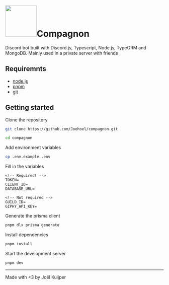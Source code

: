 <h1><img src="https://cdn.discordapp.com/avatars/568087167637651458/6fa2c24fd871f2c2b18b8794fa9a646f.webp" height="100px"/>Compagnon</h1>

Discord bot built with Discord.js, Typescript, Node.js, TypeORM and MongoDB. Mainly used in a private server with friends

## Requiremnts

- [node.js](https://nodejs.org/en/download/)
- [pnpm](https://pnpm.io/installation)
- [git](https://git-scm.com/book/en/v2/Getting-Started-Installing-Git)

## Getting started

Clone the repository

```bash
git clone https://github.com/Joehoel/compagnon.git

cd compagnon
```

Add environment variables

```bash
cp .env.example .env
```

Fill in the variables

```env
<!-- Required! -->
TOKEN=
CLIENT_ID=
DATABASE_URL=

<!-- Not required -->
GUILD_ID=
GIPHY_API_KEY=
```

Generate the prisma client

```bash
pnpm dlx prisma generate
```

Install dependencies

```bash
pnpm install
```

Start the development server

```bash
pnpm dev
```

---

Made with <3 by Joël Kuijper
